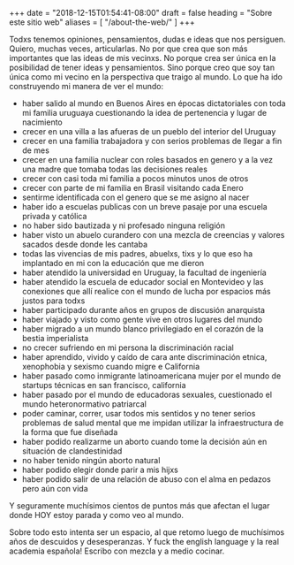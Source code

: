 +++
date = "2018-12-15T01:54:41-08:00"
draft = false
heading = "Sobre este sitio web"
aliases = [
    "/about-the-web/"
]
+++

Todxs tenemos opiniones, pensamientos, dudas e ideas que nos persiguen. Quiero, muchas veces, articularlas. No por que crea que son más importantes que las ideas de mis vecinxs. No porque crea ser única en la posibilidad de tener ideas y pensamientos. Sino porque creo que soy tan única como mi vecino en la perspectiva que traigo al mundo. Lo que ha ido construyendo mi manera de ver el mundo:

- haber salido al mundo en Buenos Aires en épocas dictatoriales con toda mi familia uruguaya cuestionando la idea de pertenencia y lugar de nacimiento
- crecer en una villa a las afueras de un pueblo del interior del Uruguay
- crecer en una familia trabajadora y con serios problemas de llegar a fin de mes
- crecer en una familia nuclear con roles basados en genero y a la vez una madre que tomaba todas las decisiones reales
- crecer con casi toda mi familia a pocos minutos unos de otros
- crecer con parte de mi familia en Brasil visitando cada Enero
- sentirme identificada con el genero que se me asigno al nacer
- haber ido a escuelas publicas con un breve pasaje por una escuela privada y católica
- no haber sido bautizada y ni profesado ninguna religión
- haber visto un abuelo curandero con una mezcla de creencias y valores sacados desde donde les cantaba
- todas las vivencias de mis padres, abuelxs, tixs y lo que eso ha implantado en mi con la educación que me dieron
- haber atendido la universidad en Uruguay, la facultad de ingeniería
- haber atendido la escuela de educador social en Montevideo y las conexiones que allí realice con el mundo de lucha por espacios más justos para todxs
- haber participado durante años en grupos de discusión anarquista
- haber viajado y visto como gente vive en otros lugares del mundo
- haber migrado a un mundo blanco privilegiado en el corazón de la bestia imperialista
- no crecer sufriendo en mi persona la discriminación racial
- haber aprendido, vivido y caído de cara ante discriminación etnica, xenophobia y sexismo cuando migre e California
- haber pasado como inmigrante latinoamericana mujer por el mundo de startups técnicas en san francisco, california
- haber pasado por el mundo de educadoras sexuales, cuestionado el mundo heteronormativo patriarcal
- poder caminar, correr, usar todos mis sentidos y no tener serios problemas de salud mental que me impidan utilizar la infraestructura de la forma que fue diseñada
- haber podido realizarme un aborto cuando tome la decisión aún en situación de clandestinidad
- no haber tenido ningún aborto natural
- haber podido elegir donde parir a mis hijxs
- haber podido salir de una relación de abuso con el alma en pedazos pero aún con vida

Y seguramente muchísimos cientos de puntos más que afectan el lugar donde HOY estoy parada y como veo al mundo.

Sobre todo esto intenta ser un espacio, al que retomo luego de muchísimos años de descuidos y desesperanzas. Y fuck the english language y la real academia española! Escribo con mezcla y a medio cocinar.

